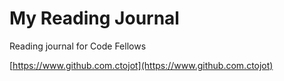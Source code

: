 # My Reading Journal

Reading journal for Code Fellows


[https://www.github.com.ctojot](https://www.github.com.ctojot)
